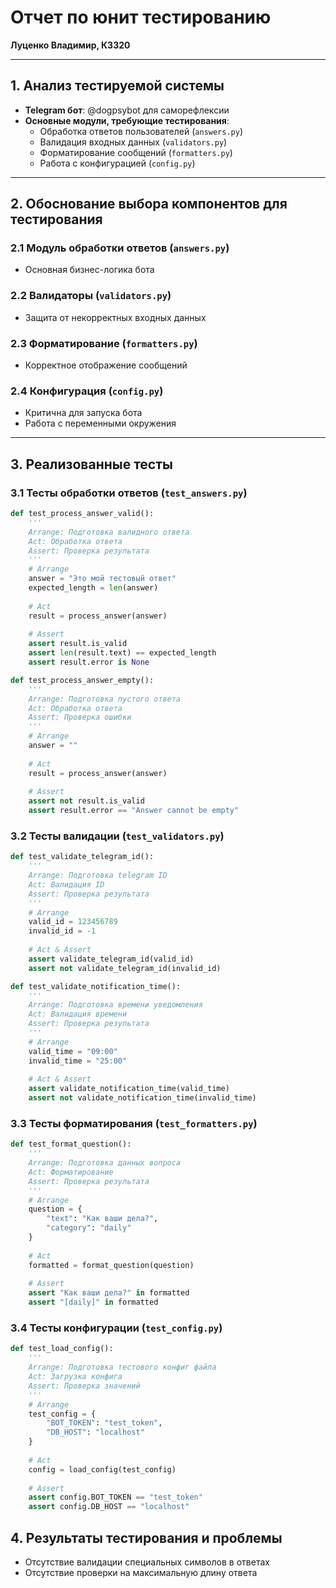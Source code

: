 
# Отчет по юнит тестированию

**Луценко Владимир, К3320**

---

## 1. Анализ тестируемой системы
- **Telegram бот**: @dogpsybot для саморефлексии
- **Основные модули, требующие тестирования**:
  - Обработка ответов пользователей (`answers.py`)
  - Валидация входных данных (`validators.py`)
  - Форматирование сообщений (`formatters.py`)
  - Работа с конфигурацией (`config.py`)

---

## 2. Обоснование выбора компонентов для тестирования

### 2.1 Модуль обработки ответов (`answers.py`)
- Основная бизнес-логика бота

### 2.2 Валидаторы (`validators.py`)
- Защита от некорректных входных данных

### 2.3 Форматирование (`formatters.py`)
- Корректное отображение сообщений

### 2.4 Конфигурация (`config.py`)
- Критична для запуска бота
- Работа с переменными окружения

---

## 3. Реализованные тесты

### 3.1 Тесты обработки ответов (`test_answers.py`)

```python
def test_process_answer_valid():
    '''
    Arrange: Подготовка валидного ответа
    Act: Обработка ответа
    Assert: Проверка результата
    '''
    # Arrange
    answer = "Это мой тестовый ответ"
    expected_length = len(answer)
    
    # Act
    result = process_answer(answer)
    
    # Assert
    assert result.is_valid
    assert len(result.text) == expected_length
    assert result.error is None

def test_process_answer_empty():
    '''
    Arrange: Подготовка пустого ответа
    Act: Обработка ответа
    Assert: Проверка ошибки
    '''
    # Arrange
    answer = ""
    
    # Act
    result = process_answer(answer)
    
    # Assert
    assert not result.is_valid
    assert result.error == "Answer cannot be empty"
```

### 3.2 Тесты валидации (`test_validators.py`)

```python
def test_validate_telegram_id():
    '''
    Arrange: Подготовка telegram ID
    Act: Валидация ID
    Assert: Проверка результата
    '''
    # Arrange
    valid_id = 123456789
    invalid_id = -1
    
    # Act & Assert
    assert validate_telegram_id(valid_id)
    assert not validate_telegram_id(invalid_id)

def test_validate_notification_time():
    '''
    Arrange: Подготовка времени уведомления
    Act: Валидация времени
    Assert: Проверка результата
    '''
    # Arrange
    valid_time = "09:00"
    invalid_time = "25:00"
    
    # Act & Assert
    assert validate_notification_time(valid_time)
    assert not validate_notification_time(invalid_time)
```

### 3.3 Тесты форматирования (`test_formatters.py`)

```python
def test_format_question():
    '''
    Arrange: Подготовка данных вопроса
    Act: Форматирование
    Assert: Проверка результата
    '''
    # Arrange
    question = {
        "text": "Как ваши дела?",
        "category": "daily"
    }
    
    # Act
    formatted = format_question(question)
    
    # Assert
    assert "Как ваши дела?" in formatted
    assert "[daily]" in formatted
```

### 3.4 Тесты конфигурации (`test_config.py`)

```python
def test_load_config():
    '''
    Arrange: Подготовка тестового конфиг файла
    Act: Загрузка конфига
    Assert: Проверка значений
    '''
    # Arrange
    test_config = {
        "BOT_TOKEN": "test_token",
        "DB_HOST": "localhost"
    }
    
    # Act
    config = load_config(test_config)
    
    # Assert
    assert config.BOT_TOKEN == "test_token"
    assert config.DB_HOST == "localhost"
```



## 4. Результаты тестирования и проблемы

- Отсутствие валидации специальных символов в ответах
- Отсутствие проверки на максимальную длину ответа
